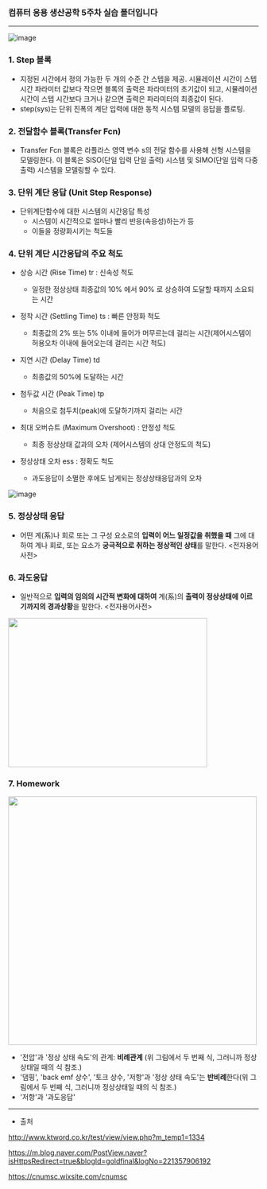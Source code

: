 ### 컴퓨터 응용 생산공학 5주차 실습 폴더입니다

---

![image](https://user-images.githubusercontent.com/108641325/211150914-7723eb2f-9417-440f-8c68-17efa97fc162.png)


### 1. Step 블록

- 지정된 시간에서 정의 가능한 두 개의 수준 간 스텝을 제공. 시뮬레이션 시간이 스텝 시간 파라미터 값보다 작으면 블록의 출력은 파라미터의 초기값이 되고, 시뮬레이션 시간이 스텝 시간보다 크거나 같으면 출력은 파라미터의 최종값이 된다. 
- step(sys)는 단위 진폭의 계단 입력에 대한 동적 시스템 모델의 응답을 플로팅.

### 2. 전달함수 블록(Transfer Fcn)

- Transfer Fcn 블록은 라플라스 영역 변수 s의 전달 함수를 사용해 선형 시스템을 모델링한다. 이 블록은 SISO(단일 입력 단일 출력) 시스템 및 SIMO(단일 입력 다중 출력) 시스템을 모델링할 수 있다.


### 3. 단위 계단 응답 (Unit Step Response)

- 단위계단함수에 대한 시스템의 시간응답 특성
  - 시스템이 시간적으로 얼마나 빨리 반응(속응성)하는가 등
  - 이들을 정량화시키는 척도들 


### 4. 단위 계단 시간응답의 주요 척도

  - 상승 시간 (Rise Time)  tr : 신속성 척도
  
     - 일정한 정상상태 최종값의 10% 에서 90% 로 상승하여 도달할 때까지 소요되는 시간

  - 정착 시간 (Settling Time)  ts : 빠른 안정화 척도
  
     - 최종값의 2% 또는 5% 이내에 들어가 머무르는데 걸리는 시간(제어시스템이 허용오차 이내에 들어오는데 걸리는 시간 척도)

  - 지연 시간 (Delay Time)  td
  
     - 최종값의 50%에 도달하는 시간

  - 첨두값 시간 (Peak Time)  tp
  
     - 처음으로 첨두치(peak)에 도달하기까지 걸리는 시간

  - 최대 오버슈트 (Maximum Overshoot) : 안정성 척도
  
     - 최종 정상상태 값과의 오차 (제어시스템의 상대 안정도의 척도)

  - 정상상태 오차  ess : 정확도 척도
  
      - 과도응답이 소멸한 후에도 남게되는 정상상태응답과의 오차

![image](https://user-images.githubusercontent.com/108641325/211256739-24655f05-a19e-4da8-8c21-ed0f8a565efc.png)


### 5. 정상상태 응답

- 어떤 계(系)나 회로 또는 그 구성 요소로의 **입력이 어느 일정값을 취했을 때** 그에 대하여 계나 회로, 또는 요소가 **궁극적으로 취하는 정상적인 상태**를 말한다. <전자용어사전>

### 6. 과도응답

- 일반적으로 **입력의 임의의 시간적 변화에 대하여** 계(系)의 **출력이 정상상태에 이르기까지의 경과상황**을 말한다. <전자용어사전>

<img src = "https://user-images.githubusercontent.com/108641325/211262548-2d54f8ff-d4f7-4eb9-912d-affcfbd3fc5a.png" height="300px" width="400px">

### 7. Homework

<img src = "https://user-images.githubusercontent.com/108641325/211263573-79f533ba-fd0a-4e2d-b340-6d1d7c2cbdbc.png" height="500px" width="500px">

- '전압'과 '정상 상태 속도'의 관계: **비례관계** (위 그림에서 두 번째 식, 그러니까 정상상태일 때의 식 참조.)
- '댐핑', 'back emf 상수', '토크 상수, '저항'과 '정상 상태 속도'는 **반비례**한다(위 그림에서 두 번째 식, 그러니까 정상상태일 때의 식 참조.)
- '저항'과 '과도응답'



---

- 출처

http://www.ktword.co.kr/test/view/view.php?m_temp1=1334

https://m.blog.naver.com/PostView.naver?isHttpsRedirect=true&blogId=goldfinal&logNo=221357906192

https://cnumsc.wixsite.com/cnumsc

